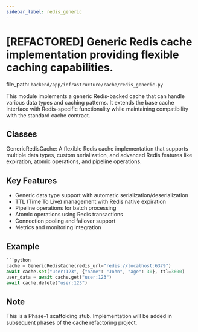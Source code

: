 ```yaml
---
sidebar_label: redis_generic
---
```


# [REFACTORED] Generic Redis cache implementation providing flexible caching capabilities.

  file_path: `backend/app/infrastructure/cache/redis_generic.py`

This module implements a generic Redis-backed cache that can handle various data
types and caching patterns. It extends the base cache interface with Redis-specific
functionality while maintaining compatibility with the standard cache contract.

## Classes

GenericRedisCache: A flexible Redis cache implementation that supports
multiple data types, custom serialization, and advanced
Redis features like expiration, atomic operations, and
pipeline operations.

## Key Features

- Generic data type support with automatic serialization/deserialization
- TTL (Time To Live) management with Redis native expiration
- Pipeline operations for batch processing
- Atomic operations using Redis transactions
- Connection pooling and failover support
- Metrics and monitoring integration

## Example

```python
```python
cache = GenericRedisCache(redis_url="redis://localhost:6379")
await cache.set("user:123", {"name": "John", "age": 30}, ttl=3600)
user_data = await cache.get("user:123")
await cache.delete("user:123")
```

## Note

This is a Phase-1 scaffolding stub. Implementation will be added in
subsequent phases of the cache refactoring project.
